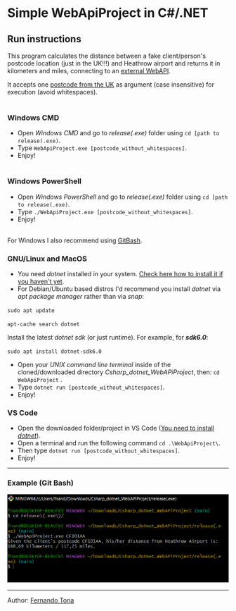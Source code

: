 # **Simple WebApiProject in C#/.NET**
## Run instructions

This program calculates the distance between a fake client/person's postcode location (just in the UK!!!) and Heathrow airport and returns it in kilometers and miles, connecting to an [external WebAPI](https://api.postcodes.io/).

It accepts one [postcode from the UK](https://ukpostcode.org/) as argument (case insensitive) for execution (avoid whitespaces).
<br></br>

### **Windows CMD**

- Open *Windows CMD* and go to *release(.exe)* folder using `cd [path to release(.exe)`.
- Type `WebApiProject.exe [postcode_without_whitespaces]`.
- Enjoy!
<br></br>

### **Windows PowerShell**

- Open *Windows PowerShell* and go to *release(.exe)* folder using `cd [path to release(.exe)`.
- Type `./WebApiProject.exe [postcode_without_whitespaces]`.
- Enjoy!
<br></br>

For Windows I also recommend using [GitBash](https://git-scm.com/downloads).

### **GNU/Linux and MacOS**

- You need *dotnet* installed in your system. [Check here how to install it if you haven't yet](https://docs.microsoft.com/en-us/dotnet/core/install/linux-ubuntu).
- For Debian/Ubuntu based distros I'd recommend you install *dotnet* via *apt package manager* rather than via *snap*:

`sudo apt update`

`apt-cache search dotnet`

Install the latest *dotnet sdk* (or just runtime). For example, for ***sdk6.0***:

`sudo apt install dotnet-sdk6.0`

- Open your *UNIX command line terminal* inside of the cloned/downloaded directory *Csharp_dotnet_WebAPiProject*, then: `cd WebApiProject` .
- Type `dotnet run [postcode_without_whitespaces]`.
- Enjoy!

### **VS Code**

- Open the downloaded folder/project in VS Code ([You need to install *dotnet*](https://docs.microsoft.com/en-us/dotnet/core/install/)).
- Open a terminal and run the following command `cd .\WebApiProject\`.
- Then type `dotnet run [postcode_without_whitespaces]`.
- Enjoy!
___

### **Example** (Git Bash)

<img src="resources\Windows_GitBash_example.png">



___
Author: [Fernando Tona](https://www.linkedin.com/in/fernandotona/)
